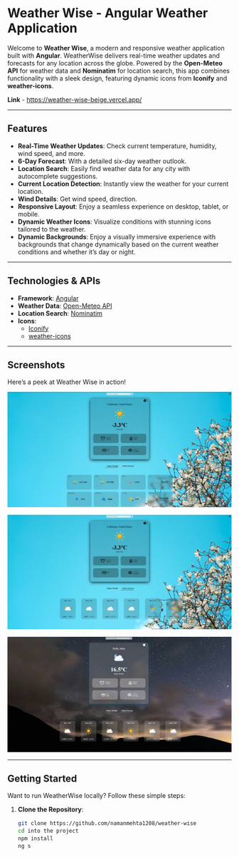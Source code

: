 # Weather Wise - Angular Weather Application

Welcome to **Weather Wise**, a modern and responsive weather application built with **Angular**. WeatherWise delivers real-time weather updates and forecasts for any location across the globe. Powered by the **Open-Meteo API** for weather data and **Nominatim** for location search, this app combines functionality with a sleek design, featuring dynamic icons from **Iconify** and **weather-icons**.

**Link** - https://weather-wise-beige.vercel.app/

---

## Features
- **Real-Time Weather Updates**: Check current temperature, humidity, wind speed, and more.
- **6-Day Forecast**: With a detailed six-day weather outlook.
- **Location Search**: Easily find weather data for any city with autocomplete suggestions.
- **Current Location Detection**: Instantly view the weather for your current location.
- **Wind Details**: Get wind speed, direction.
- **Responsive Layout**: Enjoy a seamless experience on desktop, tablet, or mobile.
- **Dynamic Weather Icons**: Visualize conditions with stunning icons tailored to the weather.
- **Dynamic Backgrounds**: Enjoy a visually immersive experience with backgrounds that change dynamically based on the current weather conditions and whether it’s day or night.

---

## Technologies & APIs
- **Framework**: [Angular](https://angular.io/)
- **Weather Data**: [Open-Meteo API](https://open-meteo.com/)
- **Location Search**: [Nominatim](https://nominatim.org/)
- **Icons**:
  - [Iconify](https://iconify.design/)
  - [weather-icons](https://github.com/basmilius/weather-icons)

---

## Screenshots
Here’s a peek at Weather Wise in action!

![Screenshot](https://github.com/namanmehta1208/weather-wise/blob/main/demo_1.png)

![Screenshot](https://github.com/namanmehta1208/weather-wise/blob/main/demo_2.png)

![Screenshot](https://github.com/namanmehta1208/weather-wise/blob/main/demo_3.png)

---

## Getting Started
Want to run WeatherWise locally? Follow these simple steps:

1. **Clone the Repository**:
   ```bash
   git clone https://github.com/namanmehta1208/weather-wise
   cd into the project
   npm install
   ng s
